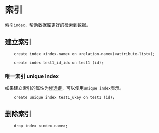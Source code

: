 # 索引

索引``index``，帮助数据库更好的检索到数据。

## 建立索引

```PLSQL
    create index <index-name> on <relation-name>(<attribute-list>);
    
    create index test1_id_idx on test1 (id);
```

### 唯一索引 unique index

如果建立索引的属性为[候选键](keys.md#candidateKeys)，可以使用``unique index``表示。

```PLSQL
    create unique index test1_ukey on test1 (id);
```

## 删除索引

```PLSQL
    drop index <index-name>;
```